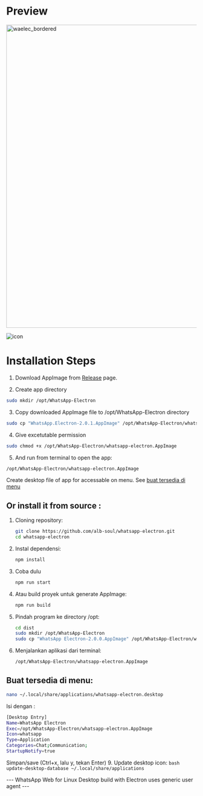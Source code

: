 # Preview
<img src="https://github.com/user-attachments/assets/a52d64be-0856-44dd-b6ae-b22a9b72ee44" alt="waelec_bordered" width="800" />

![icon](https://github.com/user-attachments/assets/5408334b-e694-4f58-925d-8bfef1b586e0)


# Installation Steps

1. Download AppImage from [Release](https://github.com/alb-soul/whatsapp-electron/releases) page.

2. Create app directory
```bash
sudo mkdir /opt/WhatsApp-Electron
```
3. Copy downloaded AppImage file to /opt/WhatsApp-Electron directory
```bash
sudo cp "WhatsApp.Electron-2.0.1.AppImage" /opt/WhatsApp-Electron/whatsapp-electron.AppImage
```
4. Give excetutable permission
```bash
sudo chmod +x /opt/WhatsApp-Electron/whatsapp-electron.AppImage
```
5. And run from terminal to open the app:
```bash
/opt/WhatsApp-Electron/whatsapp-electron.AppImage
```
Create desktop file of app for accessable on menu. See [buat tersedia di menu](#buat-tersedia-di-menu)

## Or install it from source :

1. Cloning repository:
   ```bash
   git clone https://github.com/alb-soul/whatsapp-electron.git
   cd whatsapp-electron
1. Instal dependensi:
   ```bash
   npm install
3. Coba dulu
   ```bash
   npm run start
4. Atau build proyek untuk generate AppImage:
   ```bash
   npm run build
5. Pindah program ke directory /opt:
   ```bash
   cd dist
   sudo mkdir /opt/WhatsApp-Electron
   sudo cp "WhatsApp Electron-2.0.0.AppImage" /opt/WhatsApp-Electron/whatsapp-electron.AppImage
6. Menjalankan aplikasi dari terminal:
   ```bash
   /opt/WhatsApp-Electron/whatsapp-electron.AppImage
   ```
## Buat tersedia di menu:
   ```bash
   nano ~/.local/share/applications/whatsapp-electron.desktop
   ```
   Isi dengan :
   ```bash
   [Desktop Entry]
   Name=WhatsApp Electron
   Exec=/opt/WhatsApp-Electron/whatsapp-electron.AppImage
   Icon=whatsapp
   Type=Application
   Categories=Chat;Communication;
   StartupNotify=true
   ```
   Simpan/save (Ctrl+x, lalu y, tekan Enter)
9. Update desktop icon:
    ```bash
    update-desktop-database ~/.local/share/applications
    ```



--- WhatsApp Web for Linux Desktop build with Electron uses generic user agent ---
